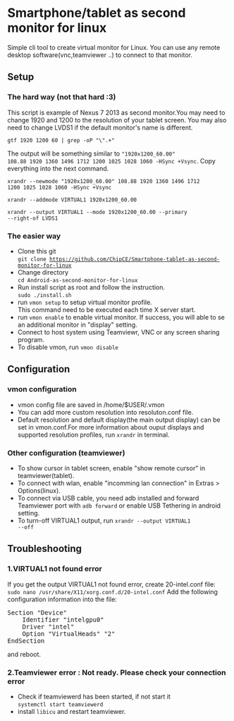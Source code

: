 # Smartphone/tablet as second monitor for linux
Simple cli tool to create virtual monitor for Linux. You can use any remote desktop software(vnc,teamviewer ..) to connect to that monitor. 

## Setup

### The hard way (not that hard :3)

This script is example of Nexus 7 2013 as second monitor.You may need to change 1920 and 1200 to the resolution of your tablet screen. You may also need to change LVDS1 if the default monitor's name is different.

<code>gtf 1920 1200 60 | grep -oP "\\".+"</code>

The output will be something similar to <code>"1920x1200_60.00"  108.88  1920 1360 1496 1712  1200 1025 1028 1060  -HSync +Vsync</code>. Copy everything into the next command.

<code>xrandr --newmode "1920x1200_60.00"  108.88  1920 1360 1496 1712  1200 1025 1028 1060  -HSync +Vsync</code>

<code>xrandr --addmode VIRTUAL1 1920x1200_60.00</code>

<code>xrandr --output VIRTUAL1 --mode 1920x1200_60.00 --primary --right-of LVDS1</code>

### The easier way
- Clone this git   
<code>git clone https://github.com/ChipCE/Smartphone-tablet-as-second-monitor-for-linux</code>
- Change directory   
<code>cd Android-as-second-monitor-for-linux</code>
- Run install script as root and follow the instruction.   
<code>sudo ./install.sh</code> 
- run <code>vmon setup</code> to setup virtual monitor profile.   
This command need to be executed each time X server start.
- run <code>vmon enable</code> to enable virtual monitor. If success, you will able to se an additional monitor in "display" setting.
- Connect to host system using Teamviewr, VNC or any screen sharing program.
- To disable vmon, run <code>vmon disable</code>

## Configuration
### vmon configuration
- vmon config file are saved in /home/$USER/.vmon
- You can add more custom resolution into resoluton.conf file.
- Default resolution and default display(the main output display) can be set in vmon.conf.For more information about ouput displays and supported resolution profiles, run <code>xrandr</code> in terminal. 
### Other configuration (teamviewer)
- To show cursor in tablet screen, enable "show remote cursor" in teamviewer(tablet).   
- To connect with wlan, enable "incomming lan connection" in Extras > Options(linux).   
- To connect via USB cable, you need adb installed and forward Teamviewer port with <code>adb forward</code> or enable USB Tethering in android setting.   
- To turn-off VIRTUAL1 output, run <code>xrandr --output VIRTUAL1 --off</code> 

## Troubleshooting  
### 1.VIRTUAL1 not found error
If you get the output VIRTUAL1 not found error, create 20-intel.conf file:   
<code>sudo nano /usr/share/X11/xorg.conf.d/20-intel.conf</code>
Add the following configuration information into the file:
<pre>
Section "Device"
    Identifier "intelgpu0"
    Driver "intel"
    Option "VirtualHeads" "2"
EndSection
</pre>
and reboot.

### 2.Teamviewer error : Not ready. Please check your connection error
- Check if teamviewerd has been started, if not start it   
<code>systemctl start teamviewerd</code>   
- install <code>libicu</code> and restart teamviewer.
